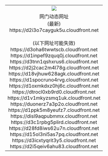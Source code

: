 ﻿<table>
  <tr></tr>
  <tr><td colspan=2 align=center><img src="https://d2i3o7cayguk5u.cloudfront.net/Up/oGate.jpg" /></td></tr>
  <tr><td colspan=2 align=center>网门动态网址<br/>(最新)
<br>https://d2i3o7cayguk5u.cloudfront.net
<br/><br/>(以下网址可能失效)
<br>https://d3oha6twwtscb.cloudfront.net
<br>https://d1inpef9zquq0j.cloudfront.net
<br>https://d3tnn1qshxrus6.cloudfront.net
<br>https://d2j2cac2m4l78g.cloudfront.net
<br>https://d18vjhuw628agk.cloudfront.net
<br>https://d1spocruno4rvg.cloudfront.net
<br>https://d1oxmkdxz0hj6c.cloudfront.net
<br>https://dtrocl0xb9rd0.cloudfront.net
<br>https://d1v1mkyzsmq1uk.cloudfront.net
<br>https://duonerz7a3p2o.cloudfront.net
<br>https://d1ppk5m8yeufz7.cloudfront.net
<br>https://disl9aqpubmmx.cloudfront.net
<br>https://d3c1rpbg5plird.cloudfront.net
<br>https://d28fd8iws62u7n.cloudfront.net
<br>https://d15ol3ni5as7pq.cloudfront.net
<br>https://d3icxtyqrit3y5.cloudfront.net
<br>https://d2i5qeiv6ahu83.cloudfront.net
    </td>
  </tr>
</table>
